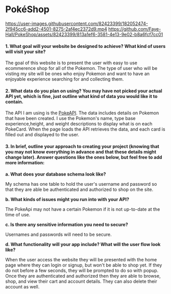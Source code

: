 # PokéShop

https://user-images.githubusercontent.com/82423399/182052474-2f945cc6-add2-4501-8275-2af4ec2372d9.mp4
https://github.com/Faye-Hall/PokeShop/assets/82423399/813a1ef6-3581-4e13-9e02-b8a6fcf7cc01

#### 1. What goal will your website be designed to achieve? What kind of users will visit your site?

The goal of this website is to present the user with easy to use ecommerence shop for all of the Pokemon. The type of user who will be visting my site will be ones who enjoy Pokemon and want to have an enjoyable experience searching for and collecting them.

#### 2. What data do you plan on using? You may have not picked your actual API yet, which is fine, just outline what kind of data you would like it to contain.

The API I am using is the [PokeAPI](https://pokeapi.co/). The data includes details on Pokemon that have been created. I use the Pokemon's
name, type base experience,height, and weight descriptions to display what is on each PokeCard. When the page loads the API retrieves the data, and each card is filled out and displayed to the user.

#### 3. In brief, outline your approach to creating your project (knowing that you may not know everything in advance and that these details might change later). Answer questions like the ones below, but feel free to add more information:

**a. What does your database schema look like?**

My schema has one table to hold the user's username and password so that they are able be authenticated and authorized to shop on the site.

**b. What kinds of issues might you run into with your API?**

The PokeApi may not have a certain Pokemon if it is not up-to-date at the time of use.

**c. Is there any sensitive information you need to secure?**

Usernames and passwords will need to be secure.

**d. What functionality will your app include? What will the user flow look like?**

When the user access the website they will be presented with the home page where they can login or signup, but won't be able to shop yet. If they do not before a few seconds, they will be prompted to do so with popup. Once they are authenticated and authorized then they are able to browse, shop, and view their cart and account details. They can also delete their account as well.
